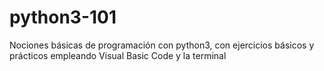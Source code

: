 # python3-101

Nociones básicas de programación con python3, con ejercicios básicos y prácticos empleando Visual Basic Code y la terminal 
